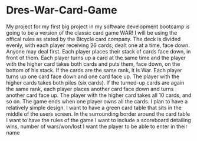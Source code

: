 # Dres-War-Card-Game

My project for my first big project in my software development bootcamp is going to be a version of the classic card game WAR!
I will be using the offical rules as stated by the Bicycle card company.
The deck is divided evenly, with each player receiving 26 cards, dealt one at a time, face down. Anyone may deal first. Each player places their stack of cards face down, in front of them.
Each player turns up a card at the same time and the player with the higher card takes both cards and puts them, face down, on the bottom of his stack.
If the cards are the same rank, it is War. Each player turns up one card face down and one card face up. The player with the higher cards takes both piles (six cards). If the turned-up cards are again the same rank, each player places another card face down and turns another card face up. The player with the higher card takes all 10 cards, and so on.
The game ends when one player owns all the cards.
I plan to have a relatively simple design.
I want to have a green card table that sits in the middle of the users screen.
In the surrounding border around the card table I want to have the rules of the game
I want to include a scoreboard detailing wins, number of wars/won/lost
I want the player to be able to enter in their name
